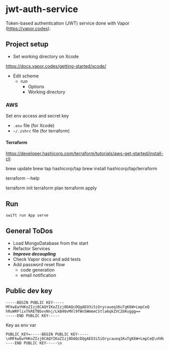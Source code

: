 
# jwt-auth-service

Token-based authentication (JWT) service done with Vapor (https://vapor.codes).

## Project setup

- Set working directory on Xcode

https://docs.vapor.codes/getting-started/xcode/

- Edit scheme
  - run
    - Options
    - Working directory
    
### AWS

Set env access and secret key

- `.env` file (for Xcode)
- `~/.zshrc` file (for terraform)

#### Terraform

https://developer.hashicorp.com/terraform/tutorials/aws-get-started/install-cli

brew update
brew tap hashicorp/tap
brew install hashicorp/tap/terraform

terraform --help

terraform init
terraform plan
terraform apply

## Run

```bash
swift run App serve
```


## General ToDos

- Load MongoDatabase from the start
- Refactor Services
- ***Improve decoupling***
- Check Vapor docs and add tests
- Add password reset flow
  - code generation
  - email notification


## Public dev key

```
-----BEGIN PUBLIC KEY-----
MFkwEwYHKoZIzj0CAQYIKoZIzj0DAQcDQgAEO3i5iOrycaueq1KuTgK6W+LmpCeQ
hRuWRFlixTkRETBbvvNnj/LkB40vMXl9fWn5WmmeCStla6qkZVC2bKuggg==
-----END PUBLIC KEY-----

```

Key as env var

```
PUBLIC_KEY=-----BEGIN PUBLIC KEY-----\nMFkwEwYHKoZIzj0CAQYIKoZIzj0DAQcDQgAEO3i5iOrycaueq1KuTgK6W+LmpCeQ\nhRuWRFlixTkRETBbvvNnj/LkB40vMXl9fWn5WmmeCStla6qkZVC2bKuggg==\n-----END PUBLIC KEY-----\n
```

